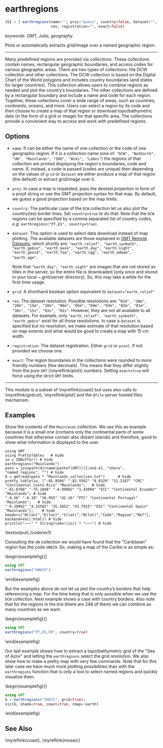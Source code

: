 # earthregions

```julia
[GI = ] earthregions(name=""; proj="guess", country=false, dataset="", grid=false,
                     res, registration="", exact=false)
```

*keywords: GMT, Julia, geography*

Plots or automatically extracts grid/image over a named geographic region.

---
Many predefined regions are provided via *collections*. These collections contain names, rectangular
geographic boundaries, and access codes for various geographic areas. There are two types of collections:
the DCW collection and other collections. The DCW collection is based on the Digital Chart of the World
polygons and includes country boundaries (and states for larger countries). This collection allows users
to combine regions as needed and plot the country’s boundaries. The other collections are defined by a
rectangular boundary and include a name and code for each region. Together, these collections cover a wide
range of areas, such as countries, continents, oceans, and more. Users can select a region by its code and
then choose to create a map of that region or download topo/bathymetric data (in the form of a grid or image)
for that specific area. The collections provide a convenient way to access and work with predefined regions.

Options
-------

- `name`: It can be either the name of one collection or the code of one geographic region. If it is a
    collection name (one of: ``"DCW", "NatEarth", "UN", "Mainlands", "IHO", "Wiki", "Lakes"``) the regions
    of that collection are printed displaying the region's boundaries, code and name. If, instead, a code
    is passed (codes are unique) then depending on the values of `grid` or `dataset` we either produce a
    map of that region (the default) or extract grid/image over it.

- `proj`: In case a map is requested, pass the desired projection in form of a proj4 string or use the GMT
    projection syntax for that map. By default, we guess a good projection based on the map limits.

- `country`: The particular case of the ``DCW`` collection let us also plot the country(ies) border lines.
    Set `country=true` to do that. Note that the ``DCW`` regions can be specified by a comma separated list
    of country codes, *e.g.* `earthregions("PT,ES", country=true)`.

- `dataset`: This option is used to select data download instead of map plotting. The available datasets are
    those explained in [GMT Remote Datasets](https://www.generic-mapping-tools.org/remote-datasets), which
    shortly are: ``"earth_relief", "earth_synbath", "earth_gebco", "earth_mask", "earth_day", "earth_night",
    "earth_geoid", "earth_faa", "earth_vgg", "earth_wdmam", "earth_age"``.

    Note that ``"earth_day", "earth_night"`` are images that are not stored as tilles in the server, so the
    entire file is downloaded (only once and stored in your local ~.gmt/server directory). So, this may take
    a while for the first-time usage.
- `grid`: A shorthand boolean option equivalent to `dataset="earth_relief"` 

- `res`: The dataset resolution. Possible resolutions are: "``01d", "30m", "20m", "15m", "10m", "06m", "05m",
    "04m", "03m", "02m", "01m", "30s", "15s", "03s", "01s"``. However, they are not all available to all
    datasets. For example, only ``"earth_relief", "earth_synbath", "earth_gebco"`` exist for all those
    resolutions. In case a `dataset` is specified but no resolution, we make estimate of that resolution
    based on map extents and what would be good to create a map with 15 cm width.
- `registration`: The dataset registration. Either `grid` or `pixel`. If not provided we choose one.

- `exact`: The region boundaries in the collections were rounded to more friendly numbers (few decimals).
    This means that they differ slightly from the pure ``GMT`` (\myreflink{plot}) numbers. Setting `exact=true` will
    force using the strict ``GMT`` limits.

-----------
This module is a subset of \myreflink{coast} but uses also calls to \myreflink{grdcut}, \myreflink{plot}
and the ``@file`` server hosted files mechanism.


Examples
--------

Show the contents of the `Mainlands` collection. We use this as example because it is a small one
(contains only the continental parts of some countries that otherwise contain also distant islands)
and therefore, good to show what information is displayed to the user.


```julia:./code/ex1
using GMT
using PrettyTables   # hide
io = IOBuffer() # hide
earthregions("Mainlands")
pato = joinpath(dirname(pathof(GMT))[1:end-4], "share", "named_regions", "") # hide
D = gmtread(pato * "Mainlands_collection.txt")      # hide
pretty_table(io, ["-85.9506" "-82.5561" "8.0329" "11.2167" "CRC" "Continental Costa Rica" "Mainlands";   # hide
"-81.0788" "-75.1848" "-4.99882" "1.43894" "ECC" "Continental Ecuador" "Mainlands"; # hide
"-9.56" "-6.18" "36.955" "42.16" "PTC" "Continental Portugal" "Mainlands";   # hide
"-9.29092" "4.31502" "35.1852" "43.7915" "ESC" "Continental Spain" "Mainlands"];    # hide
header=["W(lon)","E(lon)","S(lat)","N(lat)","Code","Region","Ref"], backend=Val(:html))	# hide
println("~~~" * String(take!(io)) * "~~~") # hide
```
\textoutput{./code/ex1}

Consulting the `UN` collection we would have found that the "Caribbean" region has the code `UN029`.
So, making a map of the Caribe is as simple as:

\begin{examplefig}{}
```julia
using GMT
earthregions("UN029")
```
\end{examplefig}

But the examples above do not let us plot the country’s borders that help referencing a map.
For the time being that is only possible when we use the `DCW` collection. Next example shows
a case with country borders. Also note that for the regions in the `DCW` (there are 248 of them)
we can combine as many countries as we want.

\begin{examplefig}{}
```julia
using GMT
earthregions("PT,ES,FR", country=true)
```
\end{examplefig}

Our last example shows how to extract a topo/bathymetric grid of the "Sea of Azov" and letting
the `earthregions` select the grid resolution. We also show how to make a pretty map with very
few commands. Note that for this later case we have much more plotting possibilities than with
the `earthregions` function that is only a tool to select named regions and quickly visualize them.


\begin{examplefig}{}
```julia
using GMT
G = earthregions("IHO31", grid=true);
viz(G, shade=true, coast=true, cmap=:earth)
```
\end{examplefig}


See Also
--------

\myreflink{coast}, \myreflink{mosaic}
